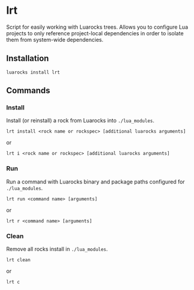 # lrt
Script for easily working with Luarocks trees. Allows you to configure Lua projects to only reference project-local dependencies in order to isolate them from system-wide dependencies.

## Installation
```shell
luarocks install lrt
```

## Commands
### Install
Install (or reinstall) a rock from Luarocks into `./lua_modules`.

```shell
lrt install <rock name or rockspec> [additional luarocks arguments]
```

or

```shell
lrt i <rock name or rockspec> [additional luarocks arguments]
```

### Run
Run a command with Luarocks binary and package paths configured for `./lua_modules`.

```shell
lrt run <command name> [arguments]
```

or

```shell
lrt r <command name> [arguments]
```

### Clean
Remove all rocks install in `./lua_modules`.

```shell
lrt clean
```

or

```shell
lrt c
```
